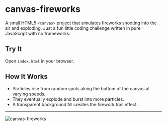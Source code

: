 # canvas-fireworks

A small HTML5 `<canvas>` project that simulates fireworks shooting into the air and exploding. Just a fun little coding challenge written in pure JavaScript with no frameworks.
  
## Try It
Open `index.html` in your browser.  

## How It Works
- Particles rise from random spots along the bottom of the canvas at varying speeds.
- They eventually explode and burst into more particles.  
- A transparent background fill creates the firework trail effect.

---

![canvas-fireworks](https://github.com/user-attachments/assets/feb68b9d-c69a-4b5e-8506-0620710e1849)

